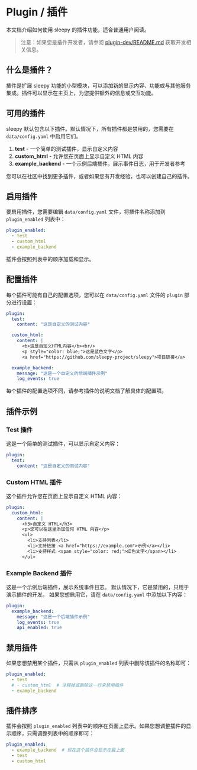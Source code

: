 # Plugin / 插件

本文档介绍如何使用 sleepy 的插件功能，适合普通用户阅读。

> 注意：如果您是插件开发者，请参阅 [plugin-dev/README.md](plugin-dev/README.md) 获取开发相关信息。

## 什么是插件？

插件是扩展 sleepy 功能的小型模块，可以添加新的显示内容、功能或与其他服务集成。插件可以显示在主页上，为您提供额外的信息或交互功能。

## 可用的插件

sleepy 默认包含以下插件。默认情况下，所有插件都是禁用的，您需要在 `data/config.yaml` 中启用它们。

1. **test** - 一个简单的测试插件，显示自定义内容
2. **custom_html** - 允许您在页面上显示自定义 HTML 内容
3. **example_backend** - 一个示例后端插件，展示事件日志，用于开发者参考

您可以在社区中找到更多插件，或者如果您有开发经验，也可以创建自己的插件。

## 启用插件

要启用插件，您需要编辑 `data/config.yaml` 文件，将插件名称添加到 `plugin_enabled` 列表中：

```yaml
plugin_enabled:
  - test
  - custom_html
  - example_backend
```

插件会按照列表中的顺序加载和显示。

## 配置插件

每个插件可能有自己的配置选项，您可以在 `data/config.yaml` 文件的 `plugin` 部分进行设置：

```yaml
plugin:
  test:
    content: "这是自定义的测试内容"

  custom_html:
    content: |
      <b>这是自定义HTML内容</b><br/>
      <p style="color: blue;">这是蓝色文字</p>
      <a href="https://github.com/sleepy-project/sleepy">项目链接</a>

  example_backend:
    message: "这是一个自定义的后端插件示例"
    log_events: true
```

每个插件的配置选项不同，请参考插件的说明文档了解具体的配置项。

## 插件示例

### Test 插件

这是一个简单的测试插件，可以显示自定义内容：

```yaml
plugin:
  test:
    content: "这是自定义的测试内容"
```

### Custom HTML 插件

这个插件允许您在页面上显示自定义 HTML 内容：

```yaml
plugin:
  custom_html:
    content: |
      <h3>自定义 HTML</h3>
      <p>您可以在这里添加任何 HTML 内容</p>
      <ul>
        <li>支持列表</li>
        <li>支持链接 <a href="https://example.com">示例</a></li>
        <li>支持样式 <span style="color: red;">红色文字</span></li>
      </ul>
```

### Example Backend 插件

这是一个示例后端插件，展示系统事件日志。
默认情况下，它是禁用的，只用于演示插件的开发。
如果您想启用它，请在 `data/config.yaml` 中添加以下内容：

```yaml
plugin:
  example_backend:
    message: "这是一个后端插件示例"
    log_events: true
    api_enabled: true
```

## 禁用插件

如果您想禁用某个插件，只需从 `plugin_enabled` 列表中删除该插件的名称即可：

```yaml
plugin_enabled:
  - test
  # - custom_html  # 注释掉或删除这一行来禁用插件
  - example_backend
```

## 插件排序

插件会按照 `plugin_enabled` 列表中的顺序在页面上显示。如果您想调整插件的显示顺序，只需调整列表中的顺序即可：

```yaml
plugin_enabled:
  - example_backend  # 现在这个插件会显示在最上面
  - test
  - custom_html
```
